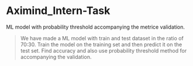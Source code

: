 # Aximind_Intern-Task
ML model with probability threshold accompanying the metrice validation.

> We have made a ML model with train and test dataset in the ratio of 70:30. 
> Train the model on the training set and then predict it on the test set.
> Find accuracy and also use probability threshold method for accompanying the validation.
